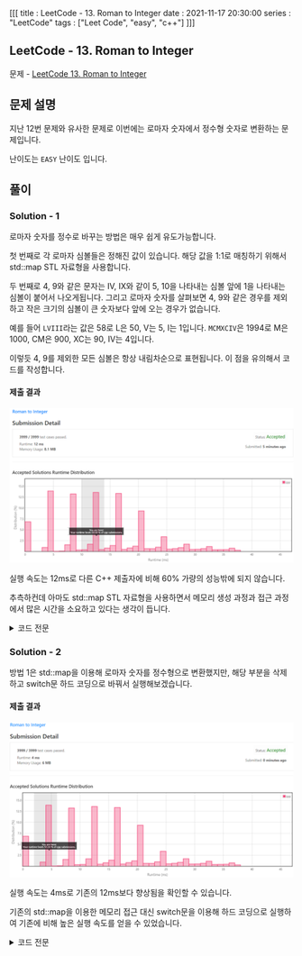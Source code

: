 [[[
title : LeetCode - 13. Roman to Integer
date : 2021-11-17 20:30:00
series : "LeetCode"
tags : ["Leet Code", "easy", "c++"]
]]]

## LeetCode - 13. Roman to Integer
문제 - [LeetCode 13. Roman to Integer](https://leetcode.com/problems/roman-to-integer/)

## 문제 설명
지난 12번 문제와 유사한 문제로 이번에는 로마자 숫자에서 정수형 숫자로 변환하는 문제입니다.

난이도는 `EASY` 난이도 입니다.

## 풀이
### Solution - 1

로마자 숫자를 정수로 바꾸는 방법은 매우 쉽게 유도가능합니다.

첫 번째로 각 로마자 심볼들은 정해진 값이 있습니다. 해당 값을 1:1로 매칭하기 위해서 std::map STL 자료형을 사용합니다.

두 번째로 4, 9와 같은 문자는 IV, IX와 같이 5, 10을 나타내는 심볼 앞에 1을 나타내는 심볼이 붙어서 나오게됩니다. 그리고 로마자 숫자를 살펴보면 4, 9와 같은 경우를 제외하고 작은 크기의 심볼이 큰 숫자보다 앞에 오는 경우가 없습니다.

예를 들어 `LVIII`라는 값은 58로 L은 50, V는 5, I는 1입니다. `MCMXCIV`은 1994로 M은 1000, CM은 900, XC는 90, IV는 4입니다.

이렇듯 4, 9를 제외한 모든 심볼은 항상 내림차순으로 표현됩니다. 이 점을 유의해서 코드를 작성합니다.

#### 제출 결과
![Solution 1 result](./assets/images/leet_code/13/result_1.PNG)

실행 속도는 12ms로 다른 C++ 제출자에 비해 60% 가량의 성능밖에 되지 않습니다.

추측하컨데 아마도 std::map STL 자료형을 사용하면서 메모리 생성 과정과 접근 과정에서 많은 시간을 소요하고 있다는 생각이 듭니다.

<details>
<summary>코드 전문</summary>
    
```c++
#include <string>
#include <map>

class Solution 
{
public:
    int romanToInt(std::string s) 
    {
        int result = 0;

        for (int i = 0; i < s.size(); i++)
        {
            result += symbols[s[i]];

            if (i - 1 >= 0 && symbols[s[i]] > symbols[s[i - 1]])
            {
                result -= (symbols[s[i - 1]] * 2);
            }
        }
        
        return result;
    }

private:
    std::map<char, int> symbols {
        std::make_pair('I', 1), std::make_pair('V', 5), 
        std::make_pair('X', 10), std::make_pair('L', 50), 
        std::make_pair('C', 100), std::make_pair('D', 500),
        std::make_pair('M', 1000)
    };
};
```

</details>

### Solution - 2

방법 1은 std::map을 이용해 로마자 숫자를 정수형으로 변환했지만, 해당 부분을 삭제하고 switch문 하드 코딩으로 바꿔서 실행해보겠습니다.

#### 제출 결과
![Solution 1 result](./assets/images/leet_code/13/result_2.png)

실행 속도는 4ms로 기존의 12ms보다 향상됨을 확인할 수 있습니다.

기존의 std::map을 이용한 메모리 접근 대신 switch문을 이용해 하드 코딩으로 실행하여 기존에 비해 높은 실행 속도를 얻을 수 있었습니다.

<details>
<summary>코드 전문</summary>
    
```c++
#include <string>
#include <map>

class Solution 
{
public:
    int romanToInt(std::string s) 
    {
        int result = 0;

        for (int i = 0; i < s.size(); i++)
        {
            switch(s[i])
            {
                case 'M': 
                    result += 1000;
                    break;
                case 'D':
                    result += 500;
                    break;
                case 'C':
                    if ((s[i+1] == 'D') || (s[i+1] == 'M')) result -= 100;
                    else result += 100;
                    break;
                case 'L':
                    result += 50;
                    break;
                case 'X':
                    if ((s[i+1] == 'L') || (s[i+1] == 'C')) result -= 10;
                    else result += 10;
                    break;
                case 'V':
                    result += 5;
                    break;
                case 'I':
                    if ((s[i+1] == 'V') || (s[i+1] == 'X')) result -= 1;
                    else result += 1;
                    break;
            }
        }
        
        return result;
    }
};
```

</details>
